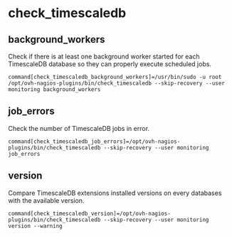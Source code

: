 # check_timescaledb

## background_workers

Check if there is at least one background worker started for each TimescaleDB
database so they can properly execute scheduled jobs.

```
command[check_timescaledb_background_workers]=/usr/bin/sudo -u root /opt/ovh-nagios-plugins/bin/check_timescaledb --skip-recovery --user monitoring background_workers
```

## job_errors

Check the number of TimescaleDB jobs in error.

```
command[check_timescaledb_job_errors]=/opt/ovh-nagios-plugins/bin/check_timescaledb --skip-recovery --user monitoring job_errors
```

## version

Compare TimescaleDB extensions installed versions on every databases with the
available version.

```
command[check_timescaledb_version]=/opt/ovh-nagios-plugins/bin/check_timescaledb --skip-recovery --user monitoring version --warning
```

